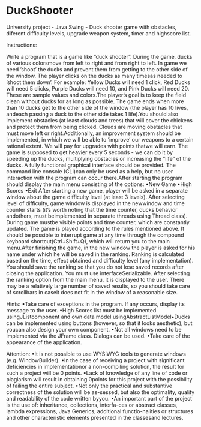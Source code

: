 # DuckShooter
University project - Java Swing - Duck shooter game with obstacles, diferent difficulty levels, upgrade weapon system, timer  and highscore list.

Instructions:

Write a program that is a game like ”duck shooter”. During the game, ducks of various colorsmove from left to right and from right to left. In game we need ’shoot’ the ducks and prevent them from getting to the other side of the window. The player clicks on the ducks as many timesas needed to ’shoot them down’. For example: Yellow Ducks will need 1 click, Red Ducks will need 5 clicks, Purple Ducks will need 10, and Pink Ducks will need 20. These are sample values and colors.The player’s goal is to keep the field clean without ducks for as long as possible. The game ends when more than 10 ducks get to the other side of the window (the player has 10 lives, andeach passing a duck to the other side takes 1 life).You should also implement obstacles (at least clouds and trees) that will cover the chickens and protect them from being clicked. Clouds are moving obstacles that must move left or right.Additionally, an improvement system should be implemented, in which we will be able to ’improve’ our weapons to a certain rational extent. We will pay for upgrades with points thatwe will earn. The game is supposed to get heavier every 5 seconds - we can do it by speeding up the ducks, multiplying obstacles or increasing the ”life” of the ducks. A fully functional graphical interface should be provided. The command line console (CLI)can only be used as a help, but no user interaction with the program can occur there.After starting the program should display the main menu consisting of the options:
•New Game
•High Scores
•Exit
After starting a new game, player will be asked in a separate window about the game difficulty level (at least 3 levels). After selecting level of difficulty, game window is displayed in the newwindow and time counter starts (it’s worth noting that the time counter, ducks behavior andothers, must beimplemented in separate threads using Thread class). During game mustbe visible points and time counter, which are constantly updated. The game is played according to the rules mentioned above. It should be possible to interrupt game at any time through the compound keyboard shortcut(Ctrl+Shift+Q), which will return you to the main menu.After finishing the game, in the new window the player is asked for his name under which he will be saved in the ranking. Ranking is calculated based on the time, effect obtained and difficulty level (any implementation). You should save the ranking so that you do not lose saved records after closing the application. You must use interfaceSerializable. After selecting the ranking option from the main menu, it is displayed to the user. There may be a relatively large number of saved results, so you should take care of scrollbars in caseit does not fit in the window of a reasonable size.

Hints:
•Take care of exceptions in the program. If any occurs, display its message to the user.
•High Scores list must be implemented usingJListcomponent and own data model usingAbstractListModel•Ducks can be implemented using buttons (however, so that it looks aesthetic), but youcan also design your own component.
•Not all windows need to be implemented via the JFrame class. Dialogs can be used.
•Take care of the appearance of the application.

Attention:
•It is not possible to use WYSIWYG tools to generate windows (e.g. WindowBuilder).
•In the case of receiving a project with significant deficiencies in implementationor a non-compiling solution, the result for such a project will be 0 points.
•Lack of knowledge of any line of code or plagiarism will result in obtaining 0points for this project with the possibility of failing the entire subject.
•Not only the practical and substantive correctness of the solution will be as-sessed, but also the optimality, quality and readability of the code written byyou.
•An important part of the project is the use of: inheritance, collections, interfa-ces or abstract classes, lambda expressions, Java Generics, additional functio-nalities or structures and other characteristic elements presented in the classesand lectures.
